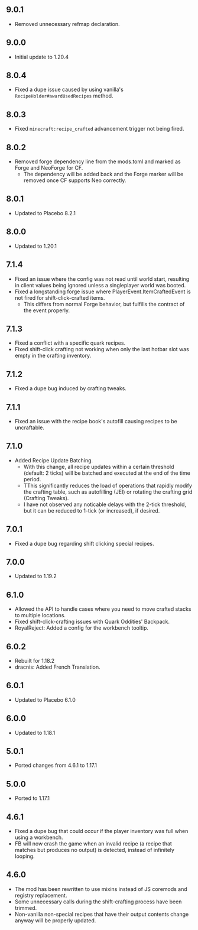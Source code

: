 ## 9.0.1
* Removed unnecessary refmap declaration.

## 9.0.0
* Initial update to 1.20.4

## 8.0.4
* Fixed a dupe issue caused by using vanilla's `RecipeHolder#awardUsedRecipes` method.

## 8.0.3
* Fixed `minecraft:recipe_crafted` advancement trigger not being fired.

## 8.0.2
* Removed forge dependency line from the mods.toml and marked as Forge and NeoForge for CF.
  * The dependency will be added back and the Forge marker will be removed once CF supports Neo correctly.

## 8.0.1
* Updated to Placebo 8.2.1

## 8.0.0
* Updated to 1.20.1

## 7.1.4
* Fixed an issue where the config was not read until world start, resulting in client values being ignored unless a singleplayer world was booted.
* Fixed a longstanding forge issue where PlayerEvent.ItemCraftedEvent is not fired for shift-click-crafted items.
  * This differs from normal Forge behavior, but fulfills the contract of the event properly.

## 7.1.3
* Fixed a conflict with a specific quark recipes.
* Fixed shift-click crafting not working when only the last hotbar slot was empty in the crafting inventory.

## 7.1.2
* Fixed a dupe bug induced by crafting tweaks.

## 7.1.1
* Fixed an issue with the recipe book's autofill causing recipes to be uncraftable.

## 7.1.0
* Added Recipe Update Batching.
  * With this change, all recipe updates within a certain threshold (default: 2 ticks) will be batched and executed at the end of the time period.
  * TThis significantly reduces the load of operations that rapidly modify the crafting table, such as autofilling (JEI) or rotating the crafting grid (Crafting Tweaks).
  * I have not observed any noticable delays with the 2-tick threshold, but it can be reduced to 1-tick (or increased), if desired.

## 7.0.1
* Fixed a dupe bug regarding shift clicking special recipes.

## 7.0.0
* Updated to 1.19.2

## 6.1.0
* Allowed the API to handle cases where you need to move crafted stacks to multiple locations.
* Fixed shift-click-crafting issues with Quark Oddities' Backpack.
* RoyalReject: Added a config for the workbench tooltip.

## 6.0.2
* Rebuilt for 1.18.2
* dracnis: Added French Translation.

## 6.0.1
* Updated to Placebo 6.1.0

## 6.0.0
* Updated to 1.18.1

## 5.0.1
* Ported changes from 4.6.1 to 1.17.1

## 5.0.0
* Ported to 1.17.1

## 4.6.1
* Fixed a dupe bug that could occur if the player inventory was full when using a workbench.
* FB will now crash the game when an invalid recipe (a recipe that matches but produces no output) is detected, instead of infinitely looping.

## 4.6.0
* The mod has been rewritten to use mixins instead of JS coremods and registry replacement.
* Some unnecessary calls during the shift-crafting process have been trimmed.
* Non-vanilla non-special recipes that have their output contents change anyway will be properly updated.